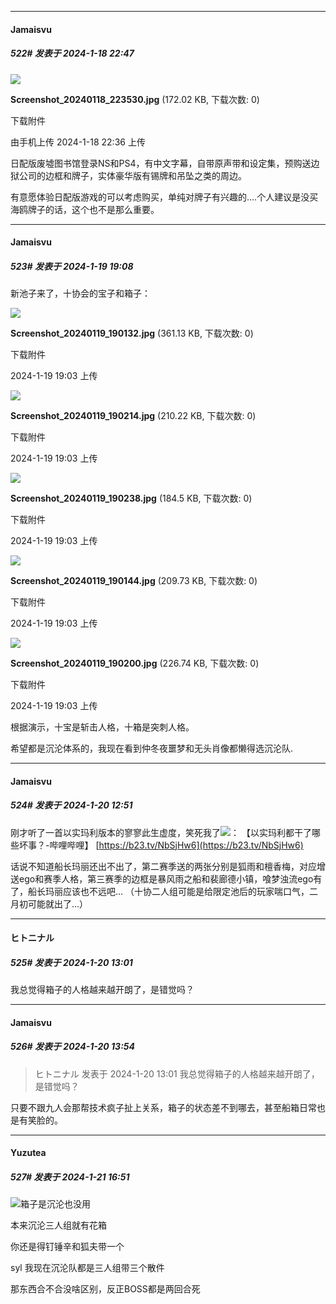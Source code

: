 
*****

####  Jamaisvu  
##### 522#       发表于 2024-1-18 22:47

<img src="https://img.saraba1st.com/forum/202401/18/223613yv0l2qbl1qvb6gd6.jpg" referrerpolicy="no-referrer">

<strong>Screenshot_20240118_223530.jpg</strong> (172.02 KB, 下载次数: 0)

下载附件

由手机上传
2024-1-18 22:36 上传

日配版废墟图书馆登录NS和PS4，有中文字幕，自带原声带和设定集，预购送边狱公司的边框和牌子，实体豪华版有锡牌和吊坠之类的周边。

有意愿体验日配版游戏的可以考虑购买，单纯对牌子有兴趣的....个人建议是没买海鸥牌子的话，这个也不是那么重要。


*****

####  Jamaisvu  
##### 523#       发表于 2024-1-19 19:08

新池子来了，十协会的宝子和箱子：

<img src="https://img.saraba1st.com/forum/202401/19/190346facdvy7dqcywepl0.jpg" referrerpolicy="no-referrer">

<strong>Screenshot_20240119_190132.jpg</strong> (361.13 KB, 下载次数: 0)

下载附件

2024-1-19 19:03 上传

<img src="https://img.saraba1st.com/forum/202401/19/190347brkmdeozkprgsoop.jpg" referrerpolicy="no-referrer">

<strong>Screenshot_20240119_190214.jpg</strong> (210.22 KB, 下载次数: 0)

下载附件

2024-1-19 19:03 上传

<img src="https://img.saraba1st.com/forum/202401/19/190348iytvjzv8vgu8iytv.jpg" referrerpolicy="no-referrer">

<strong>Screenshot_20240119_190238.jpg</strong> (184.5 KB, 下载次数: 0)

下载附件

2024-1-19 19:03 上传

<img src="https://img.saraba1st.com/forum/202401/19/190349ddjhx8eja9rxarjr.jpg" referrerpolicy="no-referrer">

<strong>Screenshot_20240119_190144.jpg</strong> (209.73 KB, 下载次数: 0)

下载附件

2024-1-19 19:03 上传

<img src="https://img.saraba1st.com/forum/202401/19/190349r9fi26cpf0lapclp.jpg" referrerpolicy="no-referrer">

<strong>Screenshot_20240119_190200.jpg</strong> (226.74 KB, 下载次数: 0)

下载附件

2024-1-19 19:03 上传

根据演示，十宝是斩击人格，十箱是突刺人格。

希望都是沉沦体系的，我现在看到仲冬夜噩梦和无头肖像都懒得选沉沦队.


*****

####  Jamaisvu  
##### 524#       发表于 2024-1-20 12:51

刚才听了一首以实玛利版本的寥寥此生虚度，笑死我了<img src="https://static.saraba1st.com/image/smiley/face2017/066.png" referrerpolicy="no-referrer">：
【以实玛利都干了哪些坏事？-哔哩哔哩】 [https://b23.tv/NbSjHw6](https://b23.tv/NbSjHw6)

话说不知道船长玛丽还出不出了，第二赛季送的两张分别是狐雨和檀香梅，对应增送ego和赛季人格，第三赛季的边框是暴风雨之船和裴廊德小镇，喰梦浊流ego有了，船长玛丽应该也不远吧...
（十协二人组可能是给限定池后的玩家喘口气，二月初可能就出了...）


*****

####  ヒトニナル  
##### 525#       发表于 2024-1-20 13:01

我总觉得箱子的人格越来越开朗了，是错觉吗？


*****

####  Jamaisvu  
##### 526#       发表于 2024-1-20 13:54

<blockquote>ヒトニナル 发表于 2024-1-20 13:01
我总觉得箱子的人格越来越开朗了，是错觉吗？</blockquote>
只要不跟九人会那帮技术疯子扯上关系，箱子的状态差不到哪去，甚至船箱日常也是有笑脸的。


*****

####  Yuzutea  
##### 527#       发表于 2024-1-21 16:51

<img src="https://static.saraba1st.com/image/smiley/face2017/067.png" referrerpolicy="no-referrer">箱子是沉沦也没用

本来沉沦三人组就有花箱

你还是得钉锤辛和狐夫带一个

syl 我现在沉沦队都是三人组带三个散件

那东西合不合没啥区别，反正BOSS都是两回合死

